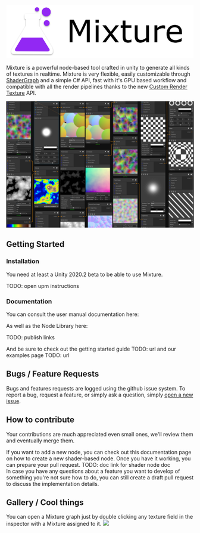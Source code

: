 ![](Packages/com.alelievr.mixture/Documentation~/Images/Mixture-github.png)

Mixture is a powerful node-based tool crafted in unity to generate all kinds of textures in realtime. Mixture is very flexible, easily customizable through [ShaderGraph](https://unity.com/shader-graph) and a simple C# API, fast with it's GPU based workflow and compatible with all the render pipelines thanks to the new [Custom Render Texture](https://docs.unity3d.com/2020.2/Documentation/ScriptReference/CustomRenderTextureManager.html) API.

![](Packages/com.alelievr.mixture/Documentation~/Images/2020-11-04-01-04-59.png)

## Getting Started

### Installation

You need at least a Unity 2020.2 beta to be able to use Mixture.

TODO: open upm instructions

### Documentation

You can consult the user manual documentation here:

As well as the Node Library here:

TODO: publish links

And be sure to check out the getting started guide TODO: url and our examples page TODO: url

## Bugs / Feature Requests

Bugs and features requests are logged using the github issue system. To report a bug, request a feature, or simply ask a question, simply [open a new issue](https://github.com/alelievr/Mixture/issues/new/choose).

## How to contribute 

Your contributions are much appreciated even small ones, we'll review them and eventually merge them.

If you want to add a new node, you can check out this documentation page on how to create a new shader-based node. Once you have it working, you can prepare your pull request.
TODO: doc link for shader node doc  
In case you have any questions about a feature you want to develop of something you're not sure how to do, you can still create a draft pull request to discuss the implementation details.

## Gallery / Cool things

You can open a Mixture graph just by double clicking any texture field in the inspector with a Mixture assigned to it.
![](docs/docfx/images/MixtureOpen.gif)